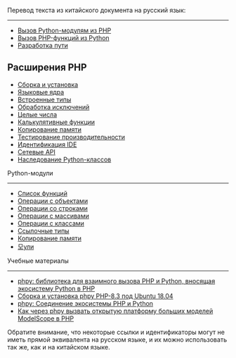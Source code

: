 Перевод текста из китайского документа на русский язык:

---

- [Вызов Python-модулям из PHP](php/tutorial.md)
- [Вызов PHP-функций из Python](python/tutorial.md)
- [Разработка пути](roadmap.md)

Расширения PHP
---------
* [Сборка и установка](php/build.md)
* [Языковые ядра](php/core.md)
* [Встроенные типы](php/object.md)
* [Обработка исключений](php/exception.md)
* [Целые числа](php/int.md)
* [Калькулятивные функции](php/fn.md)
* [Копирование памяти](php/memory.md)
* [Тестирование производительности](benchmark.md)
* [Идентификация IDE](php/composer.md)
* [Сетевые API](php/socket.md)
* [Наследование Python-классов](php/inherit.md)

Python-модули

---

- [Список функций](python/function.md)
- [Операции с объектами](python/object.md)
- [Операции со строками](python/string.md)
- [Операции с массивами](python/array.md)
- [Операции с классами](python/class.md)
- [Ссылочные типы](python/reference.md)
- [Копирование памяти](php/memory.md)
- [ 모ули](python/module.md)

Учебные материалы

---

- [phpy: библиотека для взаимного вызова PHP и Python, вносящая экосистему Python в PHP](https://zhuanlan.zhihu.com/p/670373512)
- [Сборка и установка phpy PHP-8.3 под Ubuntu 18.04](https://mp.weixin.qq.com/s/q_-keG3clvs7Hii-oEW3RQ)
- [phpy: Соединение экосистемы PHP и Python](https://zhuanlan.zhihu.com/p/671645003)
- [Как через phpy вызвать открытую платформу больших моделей ModelScope в PHP](https://mp.weixin.qq.com/s/p5x2XwJgPpodZI_Woa8qPA)

Обратите внимание, что некоторые ссылки и идентификаторы могут не иметь прямой эквивалента на русском языке, и их можно использовать так же, как и на китайском языке.
